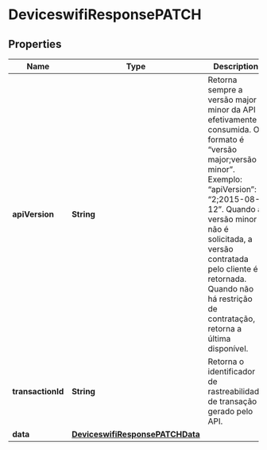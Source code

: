 
# DeviceswifiResponsePATCH

## Properties
Name | Type | Description | Notes
------------ | ------------- | ------------- | -------------
**apiVersion** | **String** | Retorna sempre a versão major e minor da API efetivamente consumida. O formato é “versão major;versão minor”. Exemplo: “apiVersion”: “2;2015-08-12”. Quando a versão minor não é solicitada, a versão contratada pelo cliente é retornada. Quando não há restrição de contratação, retorna a última disponível. | 
**transactionId** | **String** | Retorna o identificador de rastreabilidade de transação gerado pelo API.  | 
**data** | [**DeviceswifiResponsePATCHData**](DeviceswifiResponsePATCHData.md) |  |  [optional]



